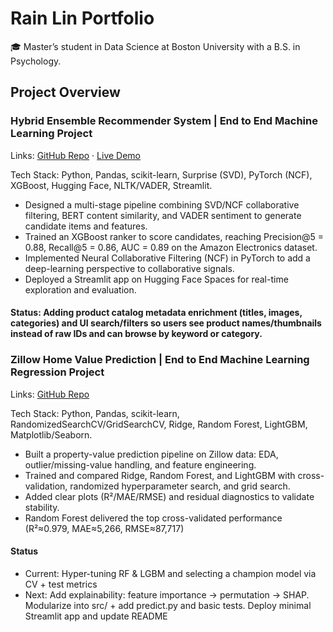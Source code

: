 # Rain Lin Portfolio

🎓 Master’s student in Data Science at Boston University with a B.S. in Psychology.

## Project Overview

### Hybrid Ensemble Recommender System | End to End Machine Learning Project
Links: [GitHub Repo](https://github.com/The-Zero-Shot-Duo/Hybrid-Ensemble-Recommender-System) · [Live Demo](https://huggingface.co/spaces/ZPENG127/Hybrid-Ensemble-Recommender-System)

Tech Stack: Python, Pandas, scikit-learn, Surprise (SVD), PyTorch (NCF), XGBoost, Hugging Face, NLTK/VADER, Streamlit.
- Designed a multi-stage pipeline combining SVD/NCF collaborative filtering, BERT content similarity, and VADER sentiment to generate candidate items and features.
- Trained an XGBoost ranker to score candidates, reaching Precision@5 = 0.88, Recall@5 = 0.86, AUC = 0.89 on the Amazon Electronics dataset.
- Implemented Neural Collaborative Filtering (NCF) in PyTorch to add a deep-learning perspective to collaborative signals.
- Deployed a Streamlit app on Hugging Face Spaces for real-time exploration and evaluation.

#### Status: Adding product catalog metadata enrichment (titles, images, categories) and UI search/filters so users see product names/thumbnails instead of raw IDs and can browse by keyword or category.

### Zillow Home Value Prediction | End to End Machine Learning Regression Project
Links: [GitHub Repo](https://github.com/TINYRAINYLIN/Zillow_Property_Price_Prediction)

Tech Stack: Python, Pandas, scikit-learn, RandomizedSearchCV/GridSearchCV, Ridge, Random Forest, LightGBM, Matplotlib/Seaborn.
- Built a property-value prediction pipeline on Zillow data: EDA, outlier/missing-value handling, and feature engineering.
- Trained and compared Ridge, Random Forest, and LightGBM with cross-validation, randomized hyperparameter search, and grid search.
- Added clear plots (R²/MAE/RMSE) and residual diagnostics to validate stability.
- Random Forest delivered the top cross-validated performance (R²≈0.979, MAE≈5,266, RMSE≈87,717)

#### Status
- Current: Hyper-tuning RF & LGBM and selecting a champion model via CV + test metrics
- Next: Add explainability: feature importance → permutation → SHAP. Modularize into src/ + add predict.py and basic tests. Deploy minimal Streamlit app and update README
